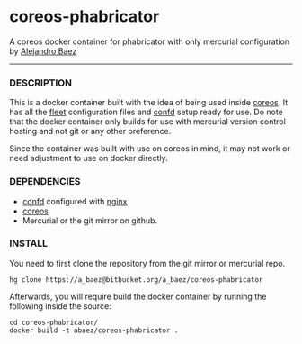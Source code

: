 # coreos-phabricator
A coreos docker container for phabricator with only mercurial configuration by
[Alejandro Baez](https://twitter.com/a_baez)

---

### DESCRIPTION
This is a docker container built with the idea of being used inside [coreos](https://coreos.com/).
It has all the [fleet](https://github.com/coreos/fleet) configuration files and
[confd](http://www.confd.io/) setup ready for use. Do note that the docker
container only builds for use with mercurial version control hosting and not
git or any other preference.

Since the container was built with use on coreos in mind, it may not work or
need adjustment to use on docker directly.

### DEPENDENCIES

*   [confd](http://www.confd.io/) configured with [nginx](http://nginx.org/)
*   [coreos](https://coreos.com/)
*   Mercurial or the git mirror on github.

### INSTALL
You need to first clone the repository from the git mirror or mercurial repo.

    hg clone https://a_baez@bitbucket.org/a_baez/coreos-phabricator
Afterwards, you will require build the docker container by running the
following inside the source:

    cd coreos-phabricator/
    docker build -t abaez/coreos-phabricator .
